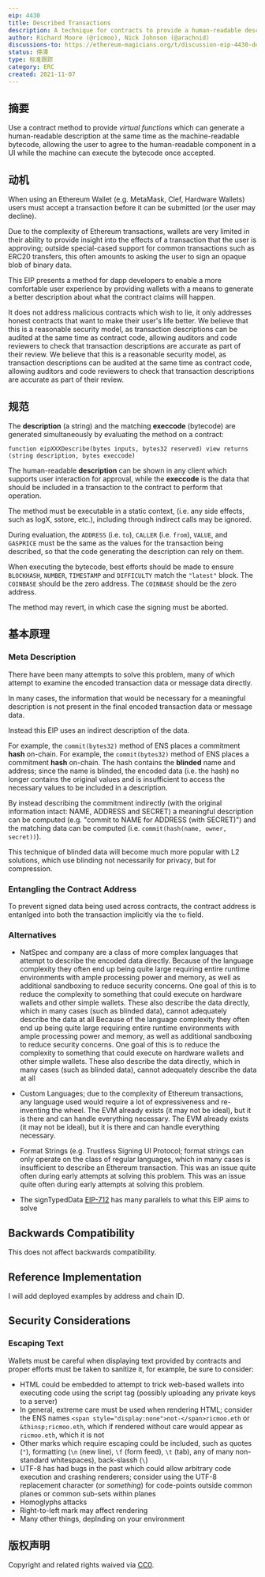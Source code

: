 ```yaml
---
eip: 4430
title: Described Transactions
description: A technique for contracts to provide a human-readable description of a transaction's side-effects.
author: Richard Moore (@ricmoo), Nick Johnson (@arachnid)
discussions-to: https://ethereum-magicians.org/t/discussion-eip-4430-described-transactions/8762
status: 停滞
type: 标准跟踪
category: ERC
created: 2021-11-07
---
```


## 摘要

Use a contract method to provide *virtual functions* which can generate a human-readable description at the same time as the machine-readable bytecode, allowing the user to agree to the human-readable component in a UI while the machine can execute the bytecode once accepted.


## 动机

When using an Ethereum Wallet (e.g. MetaMask, Clef, Hardware Wallets) users must accept a transaction before it can be submitted (or the user may decline).

Due to the complexity of Ethereum transactions, wallets are very limited in their ability to provide insight into the effects of a transaction that the user is approving; outside special-cased support for common transactions such as ERC20 transfers, this often amounts to asking the user to sign an opaque blob of binary data.

This EIP presents a method for dapp developers to enable a more comfortable user experience by providing wallets with a means to generate a better description about what the contract claims will happen.

It does not address malicious contracts which wish to lie, it only addresses honest contracts that want to make their user's life better. We believe that this is a reasonable security model, as transaction descriptions can be audited at the same time as contract code, allowing auditors and code reviewers to check that transaction descriptions are accurate as part of their review. We believe that this is a reasonable security model, as transaction descriptions can be audited at the same time as contract code, allowing auditors and code reviewers to check that transaction descriptions are accurate as part of their review.


## 规范

The **description** (a string) and the matching **execcode** (bytecode) are generated simultaneously by evaluating the method on a contract:

```solidity
function eipXXXDescribe(bytes inputs, bytes32 reserved) view returns (string description, bytes execcode)
```

The human-readable **description** can be shown in any client which supports user interaction for approval, while the **execcode** is the data that should be included in a transaction to the contract to perform that operation.

The method must be executable in a static context, (i.e. any side effects, such as logX, sstore, etc.), including through indirect calls may be ignored.

During evaluation, the `ADDRESS` (i.e. `to`), `CALLER` (i.e. `from`), `VALUE`, and `GASPRICE` must be the same as the values for the transaction being described, so that the code generating the description can rely on them.

When executing the bytecode, best efforts should be made to ensure `BLOCKHASH`, `NUMBER`, `TIMESTAMP` and `DIFFICULTY` match the `"latest"` block. The `COINBASE` should be the zero address. The `COINBASE` should be the zero address.

The method may revert, in which case the signing must be aborted.


## 基本原理

### Meta Description

There have been many attempts to solve this problem, many of which attempt to examine the encoded transaction data or message data directly.

In many cases, the information that would be necessary for a meaningful description is not present in the final encoded transaction data or message data.

Instead this EIP uses an indirect description of the data.

For example, the `commit(bytes32)` method of ENS places a commitment **hash** on-chain. For example, the `commit(bytes32)` method of ENS places a commitment **hash** on-chain. The hash contains the **blinded** name and address; since the name is blinded, the encoded data (i.e. the hash) no longer contains the original values and is insufficient to access the necessary values to be included in a description.

By instead describing the commitment indirectly (with the original information intact: NAME, ADDRESS and SECRET) a meaningful description can be computed (e.g. "commit to NAME for ADDRESS (with SECRET)") and the matching data can be computed (i.e. `commit(hash(name, owner, secret))`).

This technique of blinded data will become much more popular with L2 solutions, which use blinding not necessarily for privacy, but for compression.

### Entangling the Contract Address

To prevent signed data being used across contracts, the contract address is entanlged into both the transaction implicitly via the `to` field.


### Alternatives

- NatSpec and company are a class of more complex languages that attempt to describe the encoded data directly. Because of the language complexity they often end up being quite large requiring entire runtime environments with ample processing power and memory, as well as additional sandboxing to reduce security concerns. One goal of this is to reduce the complexity to something that could execute on hardware wallets and other simple wallets. These also describe the data directly, which in many cases (such as blinded data), cannot adequately describe the data at all Because of the language complexity they often end up being quite large requiring entire runtime environments with ample processing power and memory, as well as additional sandboxing to reduce security concerns. One goal of this is to reduce the complexity to something that could execute on hardware wallets and other simple wallets. These also describe the data directly, which in many cases (such as blinded data), cannot adequately describe the data at all

- Custom Languages; due to the complexity of Ethereum transactions, any language used would require a lot of expressiveness and re-inventing the wheel. The EVM already exists (it may not be ideal), but it is there and can handle everything necessary. The EVM already exists (it may not be ideal), but it is there and can handle everything necessary.

- Format Strings (e.g. Trustless Signing UI Protocol; format strings can only operate on the class of regular languages, which in many cases is insufficient to describe an Ethereum transaction. This was an issue quite often during early attempts at solving this problem. This was an issue quite often during early attempts at solving this problem.

- The signTypedData [EIP-712](./eip-712.md) has many parallels to what this EIP aims to solve


## Backwards Compatibility

This does not affect backwards compatibility.


## Reference Implementation

I will add deployed examples by address and chain ID.


## Security Considerations

### Escaping Text

Wallets must be careful when displaying text provided by contracts and proper efforts must be taken to sanitize it, for example, be sure to consider:

- HTML could be embedded to attempt to trick web-based wallets into executing code using the script tag (possibly uploading any private keys to a server)
- In general, extreme care must be used when rendering HTML; consider the ENS names `<span style="display:none">not-</span>ricmoo.eth` or `&thinsp;ricmoo.eth`, which if rendered without care would appear as `ricmoo.eth`, which it is not
- Other marks which require escaping could be included, such as quotes (`"`), formatting (`\n` (new line), `\f` (form feed), `\t` (tab), any of many non-standard whitespaces), back-slassh (`\`)
- UTF-8 has had bugs in the past which could allow arbitrary code execution and crashing renderers; consider using the UTF-8 replacement character (or *something*) for code-points outside common planes or common sub-sets within planes
- Homoglyphs attacks
- Right-to-left mark may affect rendering
- Many other things, deplnding on your environment


## 版权声明

Copyright and related rights waived via [CC0](../LICENSE.md).
